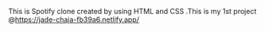 This is Spotify clone created by using HTML and CSS .This is my 1st project 
@https://jade-chaja-fb39a6.netlify.app/
